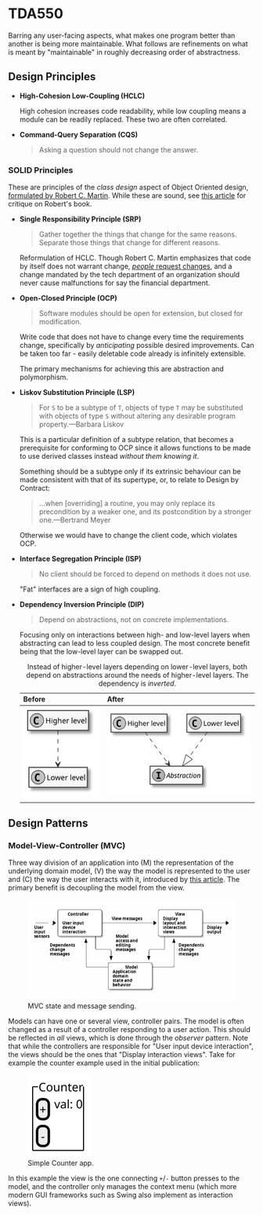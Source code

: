 # TDA550

Barring any user-facing aspects,
what makes one program better than another
is being more maintainable.
What follows are refinements on what is meant by "maintainable"
in roughly decreasing order of abstractness.

## Design Principles

* **High-Cohesion Low-Coupling (HCLC)**

  High cohesion increases code readability,
  while low coupling means a module can be readily replaced.
  These two are often correlated.

* **Command-Query Separation (CQS)**

  > Asking a question should not change the answer.

### SOLID Principles

These are principles of the *class design* aspect of Object Oriented
design, [formulated by Robert C. Martin][PrinciplesOfOod].
While these are sound, see [this article][qntm20] for critique on
Robert's book.

* **Single Responsibility Principle (SRP)**

  > Gather together the things that change for the same reasons.
    Separate those things that change for different reasons.
  
  Reformulation of HCLC.
  Though Robert C. Martin emphasizes that code by itself does not warrant change,
  [*people* request changes][martin14],
  and a change mandated by the tech department of an organization
  should never cause malfunctions for say the financial department.
  
* **Open-Closed Principle (OCP)**
  
  > Software modules should be open for extension,
    but closed for modification.
  
  Write code that does not have to change every time the requirements
  change,
  specifically by *anticipating* possible desired improvements.
  Can be taken too far - easily deletable code already is infinitely extensible.
  
  The primary mechanisms for achieving this are abstraction and
  polymorphism.
  
* **Liskov Substitution Principle (LSP)**
  
  > For `S` to be a subtype of `T`, objects of type `T` may be
    substituted with objects of type `S` without altering any desirable
    program property.&mdash;Barbara Liskov
  
  This is a particular definition of a subtype relation,
  that becomes a prerequisite for conforming to OCP since it
  allows functions to be made to use derived classes instead
  *without them knowing it*.
  
  Something should be a subtype only if its extrinsic behaviour
  can be made consistent with that of its supertype,
  or, to relate to Design by Contract:
  
  > ...when [overriding] a routine, you may only replace its
    precondition by a weaker one, and its postcondition by a stronger
    one.&mdash;Bertrand Meyer
  
  Otherwise we would have to change the client code,
  which violates OCP.
  
* **Interface Segregation Principle (ISP)**
  
  > No client should be forced to depend on methods it does not use.
  
  "Fat" interfaces are a sign of high coupling.
  
* **Dependency Inversion Principle (DIP)**
  
  > Depend on abstractions, not on concrete implementations.
  
  Focusing only on interactions between high- and low-level layers
  when abstracting can lead to less coupled design.
  The most concrete benefit being that the low-level layer
  can be swapped out.
  
  <table>
  <thead>
	  <caption>
		  Instead of higher-level layers depending on lower-level layers,
		  both depend on abstractions around the needs of higher-level layers.
		  The dependency is <em>inverted</em>.
	  </caption>
	  <tr><th>Before</th><th>After</th></tr>
  </thead>
	  <tbody>
		  <tr>
			  <td>
				  <!--
				  @startuml before_dip
				  skinparam monochrome true
				  "Higher level" ..> "Lower level"
				  hide members
				  @enduml
				  -->
				  <img alt="Before DIP" src="before_dip.svg">
			  </td>
			  <td>
				  <!--
				  @startuml after_dip
				  skinparam monochrome true
				  interface Abstraction
				  "Higher level" ..> Abstraction
				  "Lower level" ..|> Abstraction
				  hide members
				  @enduml
				  -->
				  <img alt="After DIP" src="after_dip.svg">
			  </td>
		  </tr>
	  <tbody>
  </table>

## Design Patterns

### Model-View-Controller (MVC)

Three way division of an application into
(M) the representation of the underlying domain model,
(V) the way the model is represented to the user and
(C) the way the user interacts with it,
introduced by [this article][krasner88].
The primary benefit is decoupling the model from the view.

<figure>
<img alt="MVC state and message sending" src="mvc-state-messages.svg">
<figcaption>MVC state and message sending.</figcaption>
</figure>							

Models can have one or several view, controller pairs.
The model is often changed as a result of
a controller responding to a user action.
This should be reflected in *all* views,
which is done through the *observer* pattern.
Note that while the controllers are responsible for "User input device interaction",
the views should be the ones that "Display interaction views".
Take for example the counter example used in the initial publication:

<figure>
	<!--
	@startsalt mvc_counter
	{^Counter
	  { [+]
		  [-] } | val: 0
	}
	@endsalt
	-->
	<img alt="Example Counter application" src="mvc_counter.svg">
	<figcaption>Simple Counter app.</figcaption>
</figure>

In this example the view is the one connecting `+`/`-` button presses to the model,
and the controller only manages the context menu
(which more modern GUI frameworks such as Swing also implement as
interaction views).

[HCLC]: #high-cohesion-low-coupling
[PrinciplesOfOod]: http://butunclebob.com/ArticleS.UncleBob.PrinciplesOfOod
[qntm20]: https://qntm.org/clean
[martin14]: https://blog.cleancoder.com/uncle-bob/2014/05/08/SingleReponsibilityPrinciple.html
[krasner88]: https://www.researchgate.net/profile/Stephen_Pope/publication/248825145_A_cookbook_for_using_the_model_-_view_controller_user_interface_paradigm_in_Smalltalk_-_80/links/5436c5f30cf2643ab9888926/A-cookbook-for-using-the-model-view-controller-user-interface-paradigm-in-Smalltalk-80.pdf